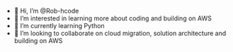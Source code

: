 - 👋 Hi, I’m @Rob-hcode
- 👀 I’m interested in learning more about coding and building on AWS
- 🌱 I’m currently learning Python
- 💞️ I’m looking to collaborate on cloud migration, solution architecture and building on AWS


<!---
Rob-hcode/Rob-hcode is a ✨ special ✨ repository because its `README.md` (this file) appears on your GitHub profile.
You can click the Preview link to take a look at your changes.
--->
